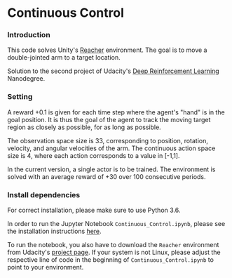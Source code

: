 # Continuous Control

### Introduction 

This code solves Unity's [Reacher](https://github.com/Unity-Technologies/ml-agents/blob/master/docs/Learning-Environment-Examples.md#reacher) environment. The goal is to move a double-jointed arm to a target location. 

Solution to the second project of Udacity's [Deep Reinforcement Learning](https://www.udacity.com/course/deep-reinforcement-learning-nanodegree--nd893) Nanodegree.

### Setting

A reward +0.1 is given for each time step where the agent's "hand" is in the goal position. It is thus the goal of the agent to track the moving target region as closely as possible, for as long as possible.

The observation space size is 33, corresponding to position, rotation, velocity, and angular velocities of the arm. The continuous action space size is 4, where each action corresponds to a value in [-1,1].  

In the current version, a single actor is to be trained. The environment is solved with an average reward of +30 over 100 consecutive periods.  

### Install dependencies

For correct installation, please make sure to use Python 3.6. 

In order to run the Jupyter Notebook `Continuous_Control.ipynb`, please see the installation instructions [here](https://jupyter.readthedocs.io/en/latest/install.html).   

To run the notebook, you also have to download the `Reacher` environment from Udacity's [project page](https://github.com/udacity/deep-reinforcement-learning/tree/master/p2_continuous-control). If your system is not Linux, please adjust the respective line of code in the beginning of `Continuous_Control.ipynb` to point to your environment.


